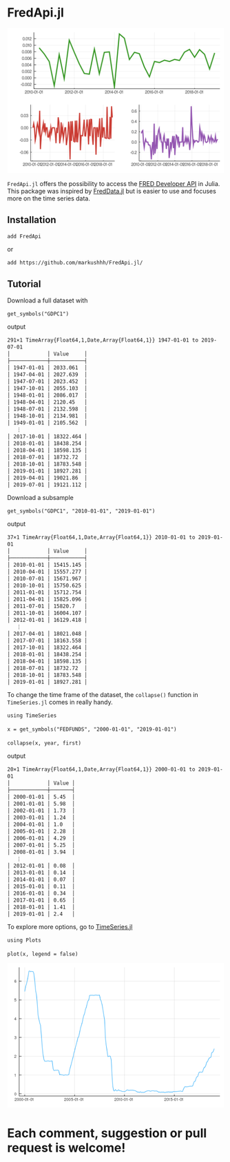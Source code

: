 # FredApi.jl

!["logo"](docs/src/assets/logo.png)

`FredApi.jl` offers the possibility to access the [FRED Developer API](https://research.stlouisfed.org/docs/api/) in Julia.
This package was inspired by [FredData.jl](https://github.com/micahjsmith/FredData.jl) but is easier to use and focuses more on the time series data.

## Installation

```@julia
add FredApi
```

or

```@julia
add https://github.com/markushhh/FredApi.jl/
```

## Tutorial

Download a full dataset with

```@julia
get_symbols("GDPC1")
```

output

```@julia
291×1 TimeArray{Float64,1,Date,Array{Float64,1}} 1947-01-01 to 2019-07-01
│            │ Value     │
├────────────┼───────────┤
│ 1947-01-01 │ 2033.061  │
│ 1947-04-01 │ 2027.639  │
│ 1947-07-01 │ 2023.452  │
│ 1947-10-01 │ 2055.103  │
│ 1948-01-01 │ 2086.017  │
│ 1948-04-01 │ 2120.45   │
│ 1948-07-01 │ 2132.598  │
│ 1948-10-01 │ 2134.981  │
│ 1949-01-01 │ 2105.562  │
   ⋮
│ 2017-10-01 │ 18322.464 │
│ 2018-01-01 │ 18438.254 │
│ 2018-04-01 │ 18598.135 │
│ 2018-07-01 │ 18732.72  │
│ 2018-10-01 │ 18783.548 │
│ 2019-01-01 │ 18927.281 │
│ 2019-04-01 │ 19021.86  │
│ 2019-07-01 │ 19121.112 │
```

Download a subsample

```@julia
get_symbols("GDPC1", "2010-01-01", "2019-01-01")
```

output

```@julia
37×1 TimeArray{Float64,1,Date,Array{Float64,1}} 2010-01-01 to 2019-01-01
│            │ Value     │
├────────────┼───────────┤
│ 2010-01-01 │ 15415.145 │
│ 2010-04-01 │ 15557.277 │
│ 2010-07-01 │ 15671.967 │
│ 2010-10-01 │ 15750.625 │
│ 2011-01-01 │ 15712.754 │
│ 2011-04-01 │ 15825.096 │
│ 2011-07-01 │ 15820.7   │
│ 2011-10-01 │ 16004.107 │
│ 2012-01-01 │ 16129.418 │
   ⋮
│ 2017-04-01 │ 18021.048 │
│ 2017-07-01 │ 18163.558 │
│ 2017-10-01 │ 18322.464 │
│ 2018-01-01 │ 18438.254 │
│ 2018-04-01 │ 18598.135 │
│ 2018-07-01 │ 18732.72  │
│ 2018-10-01 │ 18783.548 │
│ 2019-01-01 │ 18927.281 │
```

To change the time frame of the dataset, the `collapse()` function in `TimeSeries.jl` comes in really handy.

```@julia
using TimeSeries

x = get_symbols("FEDFUNDS", "2000-01-01", "2019-01-01")

collapse(x, year, first)
```

output

```@julia
20×1 TimeArray{Float64,1,Date,Array{Float64,1}} 2000-01-01 to 2019-01-01
│            │ Value │
├────────────┼───────┤
│ 2000-01-01 │ 5.45  │
│ 2001-01-01 │ 5.98  │
│ 2002-01-01 │ 1.73  │
│ 2003-01-01 │ 1.24  │
│ 2004-01-01 │ 1.0   │
│ 2005-01-01 │ 2.28  │
│ 2006-01-01 │ 4.29  │
│ 2007-01-01 │ 5.25  │
│ 2008-01-01 │ 3.94  │
   ⋮
│ 2012-01-01 │ 0.08  │
│ 2013-01-01 │ 0.14  │
│ 2014-01-01 │ 0.07  │
│ 2015-01-01 │ 0.11  │
│ 2016-01-01 │ 0.34  │
│ 2017-01-01 │ 0.65  │
│ 2018-01-01 │ 1.41  │
│ 2019-01-01 │ 2.4   │
```

To explore more options, go to [TimeSeries.jl](https://github.com/JuliaStats/TimeSeries.jl/blob/master/docs/src/combine.md)

```@julia
using Plots

plot(x, legend = false)
```

!["plot"](docs/src/assets/plot.png)

# Each comment, suggestion or pull request is welcome!
